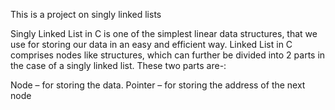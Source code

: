 This is a project on singly linked lists

Singly Linked List in C is one of the simplest linear data structures, that we use for storing our data in an easy and efficient way.  Linked List in C comprises nodes like structures, which can further be divided into 2 parts in the case of a singly linked list. These two parts are-:

Node – for storing the data.
Pointer – for storing the address of the next node
